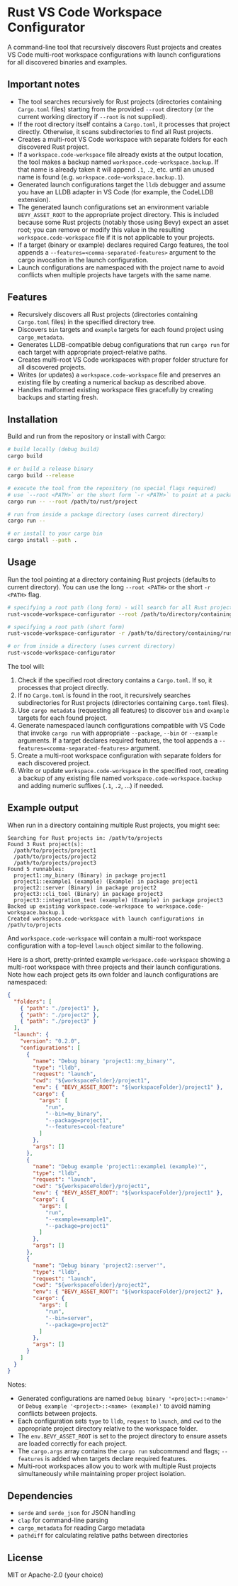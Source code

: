 # Rust VS Code Workspace Configurator

A command-line tool that recursively discovers Rust projects and creates VS Code multi-root workspace configurations with launch configurations for all discovered binaries and examples.

## Important notes

- The tool searches recursively for Rust projects (directories containing `Cargo.toml` files) starting from the provided `--root` directory (or the current working directory if `--root` is not supplied).
- If the root directory itself contains a `Cargo.toml`, it processes that project directly. Otherwise, it scans subdirectories to find all Rust projects.
- Creates a multi-root VS Code workspace with separate folders for each discovered Rust project.
- If a `workspace.code-workspace` file already exists at the output location, the tool makes a backup named `workspace.code-workspace.backup`. If that name is already taken it will append `.1`, `.2`, etc. until an unused name is found (e.g. `workspace.code-workspace.backup.1`).
- Generated launch configurations target the `lldb` debugger and assume you have an LLDB adapter in VS Code (for example, the CodeLLDB extension).
- The generated launch configurations set an environment variable `BEVY_ASSET_ROOT` to the appropriate project directory. This is included because some Rust projects (notably those using Bevy) expect an asset root; you can remove or modify this value in the resulting `workspace.code-workspace` file if it is not applicable to your projects.
- If a target (binary or example) declares required Cargo features, the tool appends a `--features=<comma-separated-features>` argument to the cargo invocation in the launch configuration.
- Launch configurations are namespaced with the project name to avoid conflicts when multiple projects have targets with the same name.

## Features

- Recursively discovers all Rust projects (directories containing `Cargo.toml` files) in the specified directory tree.
- Discovers `bin` targets and `example` targets for each found project using `cargo_metadata`.
- Generates LLDB-compatible debug configurations that run `cargo run` for each target with appropriate project-relative paths.
- Creates multi-root VS Code workspaces with proper folder structure for all discovered projects.
- Writes (or updates) a `workspace.code-workspace` file and preserves an existing file by creating a numerical backup as described above.
- Handles malformed existing workspace files gracefully by creating backups and starting fresh.

## Installation

Build and run from the repository or install with Cargo:

```bash
# build locally (debug build)
cargo build

# or build a release binary
cargo build --release
```

```bash
# execute the tool from the repository (no special flags required)
# use `--root <PATH>` or the short form `-r <PATH>` to point at a package folder
cargo run -- --root /path/to/rust/project

# run from inside a package directory (uses current directory)
cargo run --
```

```bash
# or install to your cargo bin
cargo install --path .
```

## Usage

Run the tool pointing at a directory containing Rust projects (defaults to current directory). You can use the long `--root <PATH>` or the short `-r <PATH>` flag.

```bash
# specifying a root path (long form) - will search for all Rust projects in this directory
rust-vscode-workspace-configurator --root /path/to/directory/containing/rust/projects

# specifying a root path (short form)
rust-vscode-workspace-configurator -r /path/to/directory/containing/rust/projects

# or from inside a directory (uses current directory)
rust-vscode-workspace-configurator
```

The tool will:

1. Check if the specified root directory contains a `Cargo.toml`. If so, it processes that project directly.
2. If no `Cargo.toml` is found in the root, it recursively searches subdirectories for Rust projects (directories containing `Cargo.toml` files).
3. Use `cargo metadata` (requesting all features) to discover `bin` and `example` targets for each found project.
4. Generate namespaced launch configurations compatible with VS Code that invoke `cargo run` with appropriate `--package`, `--bin` or `--example` arguments. If a target declares required features, the tool appends a `--features=<comma-separated-features>` argument.
5. Create a multi-root workspace configuration with separate folders for each discovered project.
6. Write or update `workspace.code-workspace` in the specified root, creating a backup of any existing file named `workspace.code-workspace.backup` and adding numeric suffixes (`.1`, `.2`, ...) if needed.

## Example output

When run in a directory containing multiple Rust projects, you might see:

```text
Searching for Rust projects in: /path/to/projects
Found 3 Rust project(s):
  /path/to/projects/project1
  /path/to/projects/project2
  /path/to/projects/project3
Found 5 runnables:
  project1::my_binary (Binary) in package project1
  project1::example1 (example) (Example) in package project1
  project2::server (Binary) in package project2
  project3::cli_tool (Binary) in package project3
  project3::integration_test (example) (Example) in package project3
Backed up existing workspace.code-workspace to workspace.code-workspace.backup.1
Created workspace.code-workspace with launch configurations in /path/to/projects
```

And `workspace.code-workspace` will contain a multi-root workspace configuration with a top-level `launch` object similar to the following.

Here is a short, pretty-printed example `workspace.code-workspace` showing a multi-root workspace with three projects and their launch configurations. Note how each project gets its own folder and launch configurations are namespaced:

```json
{
  "folders": [
    { "path": "./project1" },
    { "path": "./project2" },
    { "path": "./project3" }
  ],
  "launch": {
    "version": "0.2.0",
    "configurations": [
      {
        "name": "Debug binary 'project1::my_binary'",
        "type": "lldb",
        "request": "launch",
        "cwd": "${workspaceFolder}/project1",
        "env": { "BEVY_ASSET_ROOT": "${workspaceFolder}/project1" },
        "cargo": {
          "args": [
            "run",
            "--bin=my_binary",
            "--package=project1",
            "--features=cool-feature"
          ]
        },
        "args": []
      },
      {
        "name": "Debug example 'project1::example1 (example)'",
        "type": "lldb",
        "request": "launch",
        "cwd": "${workspaceFolder}/project1",
        "env": { "BEVY_ASSET_ROOT": "${workspaceFolder}/project1" },
        "cargo": {
          "args": [
            "run",
            "--example=example1",
            "--package=project1"
          ]
        },
        "args": []
      },
      {
        "name": "Debug binary 'project2::server'",
        "type": "lldb",
        "request": "launch",
        "cwd": "${workspaceFolder}/project2",
        "env": { "BEVY_ASSET_ROOT": "${workspaceFolder}/project2" },
        "cargo": {
          "args": [
            "run",
            "--bin=server",
            "--package=project2"
          ]
        },
        "args": []
      }
    ]
  }
}
```

Notes:

- Generated configurations are named `Debug binary '<project>::<name>'` or `Debug example '<project>::<name> (example)'` to avoid naming conflicts between projects.
- Each configuration sets `type` to `lldb`, `request` to `launch`, and `cwd` to the appropriate project directory relative to the workspace folder.
- The `env.BEVY_ASSET_ROOT` is set to the project directory to ensure assets are loaded correctly for each project.
- The `cargo.args` array contains the `cargo run` subcommand and flags; `--features` is added when targets declare required features.
- Multi-root workspaces allow you to work with multiple Rust projects simultaneously while maintaining proper project isolation.

## Dependencies

- `serde` and `serde_json` for JSON handling
- `clap` for command-line parsing
- `cargo_metadata` for reading Cargo metadata
- `pathdiff` for calculating relative paths between directories

## License

MIT or Apache-2.0 (your choice)
